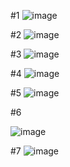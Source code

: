 #1
![image](https://user-images.githubusercontent.com/64237760/143976490-eff5b978-73e8-46e9-83de-e163891430a1.png)

#2
![image](https://user-images.githubusercontent.com/64237760/143976541-6723878a-acba-45ea-ad0d-558f253a20b1.png)

#3
![image](https://user-images.githubusercontent.com/64237760/143974959-034ed006-15fa-47ec-aa78-3e5c4cb9a6f6.png)

#4
![image](https://user-images.githubusercontent.com/64237760/143974997-606f7d12-7602-47d3-91f0-c8e7801f0ced.png)

#5
![image](https://user-images.githubusercontent.com/64237760/143975043-336313f5-caca-488b-a364-e3e43f1f08f9.png)


#6

![image](https://user-images.githubusercontent.com/64237760/143965673-0b2e88f2-7105-4282-bf23-c1f8706d5653.png)

#7
![image](https://user-images.githubusercontent.com/64237760/143984972-da186077-ab66-4961-a65a-ac88242b79ca.png)


